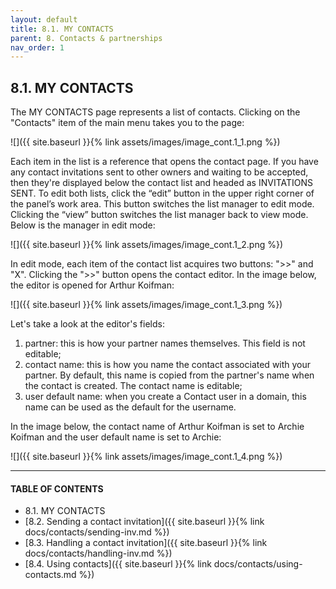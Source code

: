 ```yaml
---
layout: default
title: 8.1. MY CONTACTS
parent: 8. Contacts & partnerships
nav_order: 1
---
```


## 8.1. MY CONTACTS

The <span class="header-green">MY CONTACTS</span> page represents a list of contacts. Clicking on the "Contacts" item of the main menu takes you to the page:

![]({{ site.baseurl }}{% link assets/images/image_cont.1_1.png %})

Each item in the list is a reference that opens the contact page. If you have any contact invitations sent to other owners and waiting to be accepted, then they're displayed below the contact list and headed as <span class="header-green">INVITATIONS SENT</span>. To edit both lists, click the “edit” button in the upper right corner of the panel’s work area. This button switches the list manager to edit mode. Clicking the “view” button switches the list manager back to view mode. Below is the manager in edit mode:

![]({{ site.baseurl }}{% link assets/images/image_cont.1_2.png %})

In edit mode, each item of the contact list acquires two buttons: "<span class="text-blue">&gt;&gt;</span>" and "<span class="text-red">X</span>". Clicking the "<span class="text-blue">&gt;&gt;</span>" button opens the contact editor. In the image below, the editor is opened for Arthur Koifman:

![]({{ site.baseurl }}{% link assets/images/image_cont.1_3.png %})

Let's take a look at the editor's fields:
1.  <span class="text-caption">partner</span>: this is how your partner names themselves. This field is not editable;
2.  <span class="text-caption">contact name</span>: this is how you name the contact associated with your partner. By default, this name is copied from the partner's name when the contact is created. The contact name is editable;
3.  <span class="text-caption">user default name</span>: when you create a Contact user in a domain, this name can be used as the default for the username.  

In the image below, the contact name of Arthur Koifman is set to Archie Koifman and the user default name is set to Archie:

![]({{ site.baseurl }}{% link assets/images/image_cont.1_4.png %})

---
#### TABLE OF CONTENTS
* 8.1. MY CONTACTS
* [8.2. Sending a contact invitation]({{ site.baseurl }}{% link docs/contacts/sending-inv.md %})
* [8.3. Handling a contact invitation]({{ site.baseurl }}{% link docs/contacts/handling-inv.md %})
* [8.4. Using contacts]({{ site.baseurl }}{% link docs/contacts/using-contacts.md %})